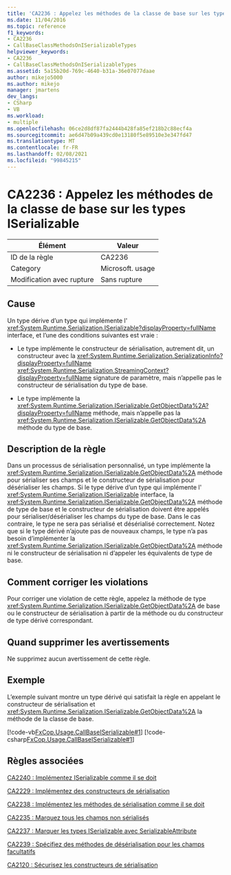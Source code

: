 ```yaml
---
title: 'CA2236 : Appelez les méthodes de la classe de base sur les types ISerializable'
ms.date: 11/04/2016
ms.topic: reference
f1_keywords:
- CA2236
- CallBaseClassMethodsOnISerializableTypes
helpviewer_keywords:
- CA2236
- CallBaseClassMethodsOnISerializableTypes
ms.assetid: 5a15b20d-769c-4640-b31a-36e07077daae
author: mikejo5000
ms.author: mikejo
manager: jmartens
dev_langs:
- CSharp
- VB
ms.workload:
- multiple
ms.openlocfilehash: 06ce2d8df87fa2444b428fa85ef218b2c88ecf4a
ms.sourcegitcommit: ae6d47b09a439cd0e13180f5e89510e3e347fd47
ms.translationtype: MT
ms.contentlocale: fr-FR
ms.lasthandoff: 02/08/2021
ms.locfileid: "99845215"
---
```

# <a name="ca2236-call-base-class-methods-on-iserializable-types"></a>CA2236 : Appelez les méthodes de la classe de base sur les types ISerializable

|Élément|Valeur|
|-|-|
|ID de la règle|CA2236|
|Category|Microsoft. usage|
|Modification avec rupture|Sans rupture|

## <a name="cause"></a>Cause
Un type dérive d’un type qui implémente l' <xref:System.Runtime.Serialization.ISerializable?displayProperty=fullName> interface, et l’une des conditions suivantes est vraie :

- Le type implémente le constructeur de sérialisation, autrement dit, un constructeur avec la <xref:System.Runtime.Serialization.SerializationInfo?displayProperty=fullName> <xref:System.Runtime.Serialization.StreamingContext?displayProperty=fullName> signature de paramètre, mais n’appelle pas le constructeur de sérialisation du type de base.

- Le type implémente la <xref:System.Runtime.Serialization.ISerializable.GetObjectData%2A?displayProperty=fullName> méthode, mais n’appelle pas la <xref:System.Runtime.Serialization.ISerializable.GetObjectData%2A> méthode du type de base.

## <a name="rule-description"></a>Description de la règle
Dans un processus de sérialisation personnalisé, un type implémente la <xref:System.Runtime.Serialization.ISerializable.GetObjectData%2A> méthode pour sérialiser ses champs et le constructeur de sérialisation pour désérialiser les champs. Si le type dérive d’un type qui implémente l' <xref:System.Runtime.Serialization.ISerializable> interface, la <xref:System.Runtime.Serialization.ISerializable.GetObjectData%2A> méthode de type de base et le constructeur de sérialisation doivent être appelés pour sérialiser/désérialiser les champs du type de base. Dans le cas contraire, le type ne sera pas sérialisé et désérialisé correctement. Notez que si le type dérivé n’ajoute pas de nouveaux champs, le type n’a pas besoin d’implémenter la <xref:System.Runtime.Serialization.ISerializable.GetObjectData%2A> méthode ni le constructeur de sérialisation ni d’appeler les équivalents de type de base.

## <a name="how-to-fix-violations"></a>Comment corriger les violations
Pour corriger une violation de cette règle, appelez la méthode de type <xref:System.Runtime.Serialization.ISerializable.GetObjectData%2A> de base ou le constructeur de sérialisation à partir de la méthode ou du constructeur de type dérivé correspondant.

## <a name="when-to-suppress-warnings"></a>Quand supprimer les avertissements
Ne supprimez aucun avertissement de cette règle.

## <a name="example"></a>Exemple
L’exemple suivant montre un type dérivé qui satisfait la règle en appelant le constructeur de sérialisation et <xref:System.Runtime.Serialization.ISerializable.GetObjectData%2A> la méthode de la classe de base.

[!code-vb[FxCop.Usage.CallBaseISerializable#1](../code-quality/codesnippet/VisualBasic/ca2236-call-base-class-methods-on-iserializable-types_1.vb)]
[!code-csharp[FxCop.Usage.CallBaseISerializable#1](../code-quality/codesnippet/CSharp/ca2236-call-base-class-methods-on-iserializable-types_1.cs)]

## <a name="related-rules"></a>Règles associées
[CA2240 : Implémentez ISerializable comme il se doit](../code-quality/ca2240.md)

[CA2229 : Implémentez des constructeurs de sérialisation](/dotnet/fundamentals/code-analysis/quality-rules/ca2229)

[CA2238 : Implémentez les méthodes de sérialisation comme il se doit](../code-quality/ca2238.md)

[CA2235 : Marquez tous les champs non sérialisés](/dotnet/fundamentals/code-analysis/quality-rules/ca2235)

[CA2237 : Marquer les types ISerializable avec SerializableAttribute](/dotnet/fundamentals/code-analysis/quality-rules/ca2237)

[CA2239 : Spécifiez des méthodes de désérialisation pour les champs facultatifs](../code-quality/ca2239.md)

[CA2120 : Sécurisez les constructeurs de sérialisation](../code-quality/ca2120.md)
